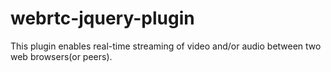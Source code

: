 webrtc-jquery-plugin
====================

This plugin enables real-time streaming of video and/or audio between two web browsers(or peers).
